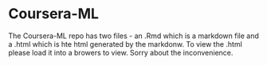 Coursera-ML
===========

The Coursera-ML repo has two files - an .Rmd which is a markdown file and a .html which is hte html generated by the markdonw.
To view the .html please load it into a browers to view.  Sorry about the inconvenience.
